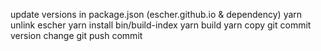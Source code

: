 update versions in package.json (escher.github.io & dependency)
yarn unlink escher
yarn install
bin/build-index
yarn build
yarn copy
git commit version change
git push commit
